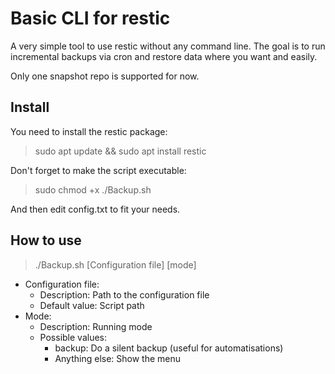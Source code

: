 # Basic CLI for restic

A very simple tool to use restic without any command line.
The goal is to run incremental backups via cron and restore data where you want and easily.

Only one snapshot repo is supported for now.

## Install

You need to install the restic package:

> sudo apt update && sudo apt install restic

Don't forget to make the script executable:

> sudo chmod +x ./Backup.sh

And then edit config.txt to fit your needs.

## How to use

> ./Backup.sh [Configuration file] [mode]

* Configuration file: 
	- Description: Path to the configuration file
	- Default value: Script path
* Mode: 
	- Description: Running mode
	- Possible values:
		- backup: Do a silent backup (useful for automatisations)
		- Anything else: Show the menu
